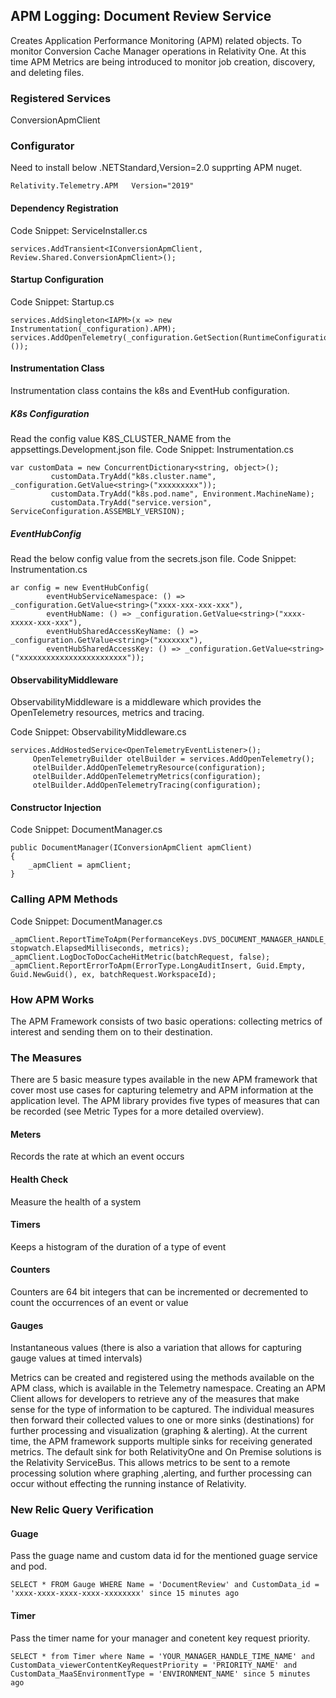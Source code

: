 ##  APM Logging: Document Review Service
Creates Application Performance Monitoring (APM) related objects.
To monitor Conversion Cache Manager operations in Relativity One. At this time APM Metrics are being introduced to monitor job creation, discovery, and deleting files.

### Registered Services
ConversionApmClient

### Configurator
Need to install below .NETStandard,Version=2.0 supprting APM nuget.
```
Relativity.Telemetry.APM   Version="2019"
```
#### Dependency Registration
Code Snippet: ServiceInstaller.cs
```
services.AddTransient<IConversionApmClient, Review.Shared.ConversionApmClient>();
```
#### Startup Configuration
Code Snippet: Startup.cs
```
services.AddSingleton<IAPM>(x => new Instrumentation(_configuration).APM);
services.AddOpenTelemetry(_configuration.GetSection(RuntimeConfiguration.Position).Get<RuntimeConfiguration>());
```
#### Instrumentation Class
Instrumentation class contains the k8s and EventHub configuration.
##### K8s Configuration
Read the config value K8S_CLUSTER_NAME from the appsettings.Development.json file.
Code Snippet: Instrumentation.cs
```
var customData = new ConcurrentDictionary<string, object>();
		 customData.TryAdd("k8s.cluster.name", _configuration.GetValue<string>("xxxxxxxxx"));
		 customData.TryAdd("k8s.pod.name", Environment.MachineName);
		 customData.TryAdd("service.version", ServiceConfiguration.ASSEMBLY_VERSION);
```
##### EventHubConfig
Read the below config value from the secrets.json file.
Code Snippet: Instrumentation.cs
```
ar config = new EventHubConfig(
		eventHubServiceNamespace: () => _configuration.GetValue<string>("xxxx-xxx-xxx-xxx"),
		eventHubName: () => _configuration.GetValue<string>("xxxx-xxxxx-xxx-xxx"),
		eventHubSharedAccessKeyName: () => _configuration.GetValue<string>("xxxxxxx"),
		eventHubSharedAccessKey: () => _configuration.GetValue<string>("xxxxxxxxxxxxxxxxxxxxxxxx"));
```

#### ObservabilityMiddleware
ObservabilityMiddleware is a middleware which provides the OpenTelemetry resources, metrics and tracing.

Code Snippet: ObservabilityMiddleware.cs
```
services.AddHostedService<OpenTelemetryEventListener>();
	 OpenTelemetryBuilder otelBuilder = services.AddOpenTelemetry();
	 otelBuilder.AddOpenTelemetryResource(configuration);
	 otelBuilder.AddOpenTelemetryMetrics(configuration);
	 otelBuilder.AddOpenTelemetryTracing(configuration);
```
#### Constructor Injection
Code Snippet: DocumentManager.cs
```
public DocumentManager(IConversionApmClient apmClient)
{
	_apmClient = apmClient;
}
```
### Calling APM Methods
Code Snippet: DocumentManager.cs
```
_apmClient.ReportTimeToApm(PerformanceKeys.DVS_DOCUMENT_MANAGER_HANDLE_TIME, stopwatch.ElapsedMilliseconds, metrics);
_apmClient.LogDocToDocCacheHitMetric(batchRequest, false);
_apmClient.ReportErrorToApm(ErrorType.LongAuditInsert, Guid.Empty, Guid.NewGuid(), ex, batchRequest.WorkspaceId);
```
### How APM Works
The APM Framework consists of two basic operations: collecting metrics of interest and sending them on to their destination.

### The Measures
There are 5 basic measure types available in the new APM framework that cover most use cases for capturing telemetry and APM information at the application level.  The APM library provides five types of measures that can be recorded (see Metric Types for a more detailed overview).

#### Meters
 Records the rate at which an event occurs

#### Health Check
Measure the health of a system

#### Timers
Keeps a histogram of the duration of a type of event

#### Counters
Counters are 64 bit integers that can be incremented or decremented to count the occurrences of an event or value

#### Gauges
Instantaneous values (there is also a variation that allows for capturing gauge values at timed intervals)

Metrics can be created and registered using the methods available on the APM class, which is available in the Telemetry namespace. Creating an APM Client allows for developers to retrieve any of the measures that make sense for the type of information to be captured. The individual measures then forward their collected values to one or more sinks (destinations) for further processing and visualization (graphing & alerting). At the current time, the APM framework supports multiple sinks for receiving generated metrics. The default sink for both RelativityOne and On Premise solutions is the Relativity ServiceBus. This allows metrics to be sent to a remote processing solution where graphing ,alerting, and further processing can occur without effecting the running instance of Relativity.

### New Relic Query Verification
#### Guage
Pass the guage name and custom data id for the mentioned guage service and pod.
```
SELECT * FROM Gauge WHERE Name = 'DocumentReview' and CustomData_id = 'xxxx-xxxx-xxxx-xxxx-xxxxxxxx' since 15 minutes ago
```

#### Timer
Pass the timer name for your manager and conetent key request priority.
```
SELECT * from Timer where Name = 'YOUR_MANAGER_HANDLE_TIME_NAME' and CustomData_viewerContentKeyRequestPriority = 'PRIORITY_NAME' and CustomData_MaaSEnvironmentType = 'ENVIRONMENT_NAME' since 5 minutes ago
```
